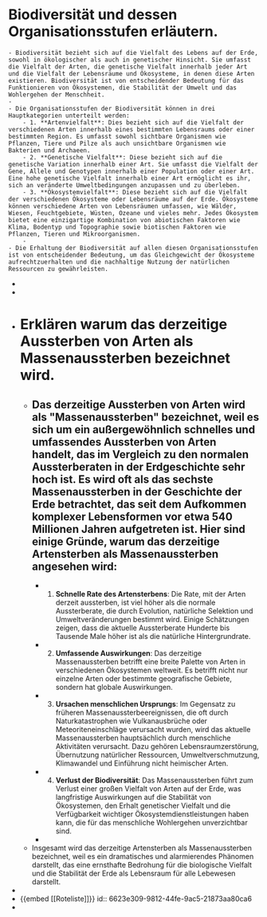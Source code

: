 # Biodiversität und dessen Organisationsstufen erläutern.
	- Biodiversität bezieht sich auf die Vielfalt des Lebens auf der Erde, sowohl in ökologischer als auch in genetischer Hinsicht. Sie umfasst die Vielfalt der Arten, die genetische Vielfalt innerhalb jeder Art und die Vielfalt der Lebensräume und Ökosysteme, in denen diese Arten existieren. Biodiversität ist von entscheidender Bedeutung für das Funktionieren von Ökosystemen, die Stabilität der Umwelt und das Wohlergehen der Menschheit.
	-
	- Die Organisationsstufen der Biodiversität können in drei Hauptkategorien unterteilt werden:
		- 1. **Artenvielfalt**: Dies bezieht sich auf die Vielfalt der verschiedenen Arten innerhalb eines bestimmten Lebensraums oder einer bestimmten Region. Es umfasst sowohl sichtbare Organismen wie Pflanzen, Tiere und Pilze als auch unsichtbare Organismen wie Bakterien und Archaeen.
		- 2. **Genetische Vielfalt**: Diese bezieht sich auf die genetische Variation innerhalb einer Art. Sie umfasst die Vielfalt der Gene, Allele und Genotypen innerhalb einer Population oder einer Art. Eine hohe genetische Vielfalt innerhalb einer Art ermöglicht es ihr, sich an veränderte Umweltbedingungen anzupassen und zu überleben.
		- 3. **Ökosystemvielfalt**: Diese bezieht sich auf die Vielfalt der verschiedenen Ökosysteme oder Lebensräume auf der Erde. Ökosysteme können verschiedene Arten von Lebensräumen umfassen, wie Wälder, Wiesen, Feuchtgebiete, Wüsten, Ozeane und vieles mehr. Jedes Ökosystem bietet eine einzigartige Kombination von abiotischen Faktoren wie Klima, Bodentyp und Topographie sowie biotischen Faktoren wie Pflanzen, Tieren und Mikroorganismen.
		-
	- Die Erhaltung der Biodiversität auf allen diesen Organisationsstufen ist von entscheidender Bedeutung, um das Gleichgewicht der Ökosysteme aufrechtzuerhalten und die nachhaltige Nutzung der natürlichen Ressourcen zu gewährleisten.
-
-
- # Erklären warum das derzeitige Aussterben von Arten als Massenaussterben bezeichnet wird.
	- Das derzeitige Aussterben von Arten wird als "Massenaussterben" bezeichnet, weil es sich um ein außergewöhnlich schnelles und umfassendes Aussterben von Arten handelt, das im Vergleich zu den normalen Aussterberaten in der Erdgeschichte sehr hoch ist. Es wird oft als das **sechste** **Massenaussterben** in der Geschichte der Erde betrachtet, das seit dem Aufkommen komplexer Lebensformen vor etwa 540 Millionen Jahren aufgetreten ist. Hier sind einige Gründe, warum das derzeitige Artensterben als Massenaussterben angesehen wird:
		-
		- 1. **Schnelle Rate des Artensterbens**: Die Rate, mit der Arten derzeit aussterben, ist viel höher als die normale Aussterberate, die durch Evolution, natürliche Selektion und Umweltveränderungen bestimmt wird. Einige Schätzungen zeigen, dass die aktuelle Aussterberate Hunderte bis Tausende Male höher ist als die natürliche Hintergrundrate.
		- 2. **Umfassende Auswirkungen**: Das derzeitige Massenaussterben betrifft eine breite Palette von Arten in verschiedenen Ökosystemen weltweit. Es betrifft nicht nur einzelne Arten oder bestimmte geografische Gebiete, sondern hat globale Auswirkungen.
		- 3. **Ursachen menschlichen Ursprungs**: Im Gegensatz zu früheren Massenaussterbeereignissen, die oft durch Naturkatastrophen wie Vulkanausbrüche oder Meteoriteneinschläge verursacht wurden, wird das aktuelle Massenaussterben hauptsächlich durch menschliche Aktivitäten verursacht. Dazu gehören Lebensraumzerstörung, Übernutzung natürlicher Ressourcen, Umweltverschmutzung, Klimawandel und Einführung nicht heimischer Arten.
		- 4. **Verlust der Biodiversität**: Das Massenaussterben führt zum Verlust einer großen Vielfalt von Arten auf der Erde, was langfristige Auswirkungen auf die Stabilität von Ökosystemen, den Erhalt genetischer Vielfalt und die Verfügbarkeit wichtiger Ökosystemdienstleistungen haben kann, die für das menschliche Wohlergehen unverzichtbar sind.
		-
	- Insgesamt wird das derzeitige Artensterben als Massenaussterben bezeichnet, weil es ein dramatisches und alarmierendes Phänomen darstellt, das eine ernsthafte Bedrohung für die biologische Vielfalt und die Stabilität der Erde als Lebensraum für alle Lebewesen darstellt.
-
- {{embed [[Roteliste]]}}
  id:: 6623e309-9812-44fe-9ac5-21873aa80ca6
-